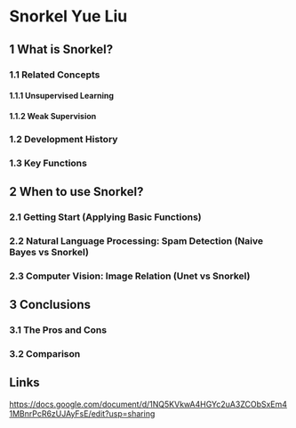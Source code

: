 Snorkel Yue Liu
===

1 What is Snorkel?
---
### 1.1 Related Concepts
#### 1.1.1 Unsupervised Learning
#### 1.1.2 Weak Supervision
### 1.2 Development History

### 1.3 Key Functions

2 When to use Snorkel?
---
### 2.1 Getting Start (Applying Basic Functions)

### 2.2 Natural Language Processing: Spam Detection (Naive Bayes vs Snorkel)

### 2.3 Computer Vision: Image Relation (Unet vs Snorkel)

3 Conclusions
---
### 3.1 The Pros and Cons

### 3.2 Comparison

Links
---
https://docs.google.com/document/d/1NQ5KVkwA4HGYc2uA3ZCObSxEm41MBnrPcR6zUJAyFsE/edit?usp=sharing

